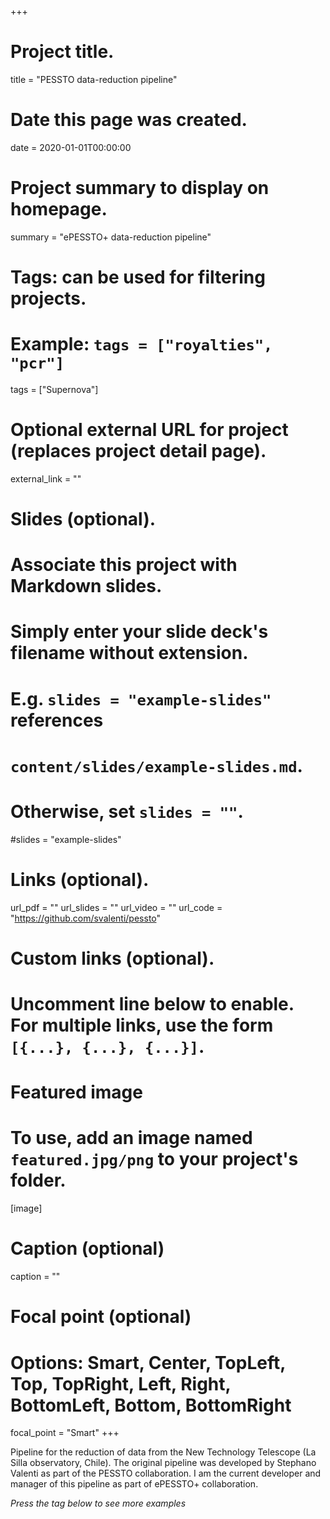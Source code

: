 +++
# Project title.
title = "PESSTO data-reduction pipeline"

# Date this page was created.
date = 2020-01-01T00:00:00

# Project summary to display on homepage.
summary = "ePESSTO+ data-reduction pipeline"

# Tags: can be used for filtering projects.
# Example: `tags = ["royalties", "pcr"]`
tags = ["Supernova"]

# Optional external URL for project (replaces project detail page).
external_link = ""

# Slides (optional).
#   Associate this project with Markdown slides.
#   Simply enter your slide deck's filename without extension.
#   E.g. `slides = "example-slides"` references 
#   `content/slides/example-slides.md`.
#   Otherwise, set `slides = ""`.
#slides = "example-slides"

# Links (optional).
url_pdf = ""
url_slides = ""
url_video = ""
url_code = "https://github.com/svalenti/pessto"

# Custom links (optional).
#   Uncomment line below to enable. For multiple links, use the form `[{...}, {...}, {...}]`.


# Featured image
# To use, add an image named `featured.jpg/png` to your project's folder. 
[image]
  # Caption (optional)
  caption = ""
  
  # Focal point (optional)
  # Options: Smart, Center, TopLeft, Top, TopRight, Left, Right, BottomLeft, Bottom, BottomRight
  focal_point = "Smart"
+++

Pipeline for the reduction of data from the New Technology Telescope (La Silla observatory, Chile). The original pipeline was developed by Stephano Valenti as part of the PESSTO collaboration. I am the current developer and manager of this pipeline as part of ePESSTO+ collaboration.

_Press the tag below to see more examples_
